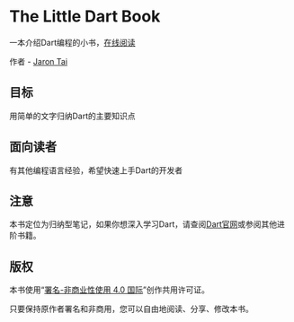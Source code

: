 # The Little Dart Book

一本介绍Dart编程的小书，[在线阅读](https://jarontai.gitbooks.io/the-little-dart-book/content/)

作者 - [Jaron Tai](https://github.com/jarontai)

## 目标

用简单的文字归纳Dart的主要知识点

## 面向读者

有其他编程语言经验，希望快速上手Dart的开发者

## 注意

本书定位为归纳型笔记，如果你想深入学习Dart，请查阅[Dart官网](https://www.dartlang.org/)或参阅其他进阶书籍。

## 版权

本书使用“[署名-非商业性使用 4.0 国际](http://creativecommons.org/licenses/by-nc/4.0/)”创作共用许可证。

只要保持原作者署名和非商用，您可以自由地阅读、分享、修改本书。

